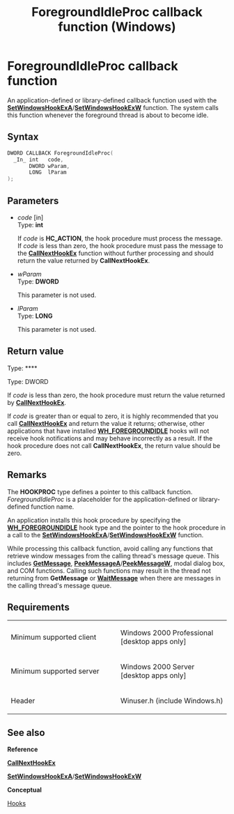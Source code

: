 ﻿---
title: ForegroundIdleProc callback function (Windows)
description: The system calls this function whenever the foreground thread is about to become idle.
ms.date: 06/28/2023
f1_keywords:
- ForegroundIdleProc
- winuser/ForegroundIdleProc
dev_langs:
- C++
- C
api_location:
- Winuser.h
api_name:
- ForegroundIdleProc
api_type:
- UserDefined
product:
- Windows
topic_type:
- apiref
- kbSyntax
product_family_name: VS
ROBOTS: INDEX,FOLLOW
---

# ForegroundIdleProc callback function

An application-defined or library-defined callback function used with the [**SetWindowsHookExA**](/windows/win32/api/winuser/nf-winuser-setwindowshookexa)/[**SetWindowsHookExW**](/windows/win32/api/winuser/nf-winuser-setwindowshookexw) function. The system calls this function whenever the foreground thread is about to become idle.

## Syntax

``` c++
DWORD CALLBACK ForegroundIdleProc(
  _In_ int   code,
       DWORD wParam,
       LONG  lParam
);
```

## Parameters

  - *code* \[in\]  
    Type: **int**
    
    If *code* is **HC\_ACTION**, the hook procedure must process the message. If *code* is less than zero, the hook procedure must pass the message to the [**CallNextHookEx**](/windows/win32/api/winuser/nf-winuser-callnexthookex) function without further processing and should return the value returned by **CallNextHookEx**.

  - *wParam*  
    Type: **DWORD**
    
    This parameter is not used.

  - *lParam*  
    Type: **LONG**
    
    This parameter is not used.

## Return value

Type: ****

Type: DWORD

If *code* is less than zero, the hook procedure must return the value returned by [**CallNextHookEx**](/windows/win32/api/winuser/nf-winuser-callnexthookex).

If *code* is greater than or equal to zero, it is highly recommended that you call [**CallNextHookEx**](/windows/win32/api/winuser/nf-winuser-callnexthookex) and return the value it returns; otherwise, other applications that have installed [**WH\_FOREGROUNDIDLE**](https://msdn.microsoft.com/en-us/library/ms644959\(v=vs.85\)) hooks will not receive hook notifications and may behave incorrectly as a result. If the hook procedure does not call **CallNextHookEx**, the return value should be zero.

## Remarks

The **HOOKPROC** type defines a pointer to this callback function. *ForegroundIdleProc* is a placeholder for the application-defined or library-defined function name.

An application installs this hook procedure by specifying the [**WH\_FOREGROUNDIDLE**](https://msdn.microsoft.com/en-us/library/ms644959\(v=vs.85\)) hook type and the pointer to the hook procedure in a call to the [**SetWindowsHookExA**](/windows/win32/api/winuser/nf-winuser-setwindowshookexa)/[**SetWindowsHookExW**](/windows/win32/api/winuser/nf-winuser-setwindowshookexw) function.

While processing this callback function, avoid calling any functions that retrieve window messages from the calling thread's message queue. This includes [**GetMessage**](https://msdn.microsoft.com/en-us/library/ms644936\(v=vs.85\)), [**PeekMessageA**](/windows/win32/api/winuser/nf-winuser-peekmessagea)/[**PeekMessageW**](/windows/win32/api/winuser/nf-winuser-peekmessagew), modal dialog box, and COM functions. Calling such functions may result in the thread not returning from **GetMessage** or [**WaitMessage**](https://msdn.microsoft.com/en-us/library/ms644956\(v=vs.85\)) when there are messages in the calling thread's message queue.

## Requirements

<table>
<colgroup>
<col style="width: 50%" />
<col style="width: 50%" />
</colgroup>
<tbody>
<tr class="odd">
<td><p>Minimum supported client</p></td>
<td><p>Windows 2000 Professional [desktop apps only]</p></td>
</tr>
<tr class="even">
<td><p>Minimum supported server</p></td>
<td><p>Windows 2000 Server [desktop apps only]</p></td>
</tr>
<tr class="odd">
<td><p>Header</p></td>
<td>Winuser.h (include Windows.h)</td>
</tr>
</tbody>
</table>


## See also

**Reference**

[**CallNextHookEx**](/windows/win32/api/winuser/nf-winuser-callnexthookex)

[**SetWindowsHookExA**](/windows/win32/api/winuser/nf-winuser-setwindowshookexa)/[**SetWindowsHookExW**](/windows/win32/api/winuser/nf-winuser-setwindowshookexw)

**Conceptual**

[Hooks](https://msdn.microsoft.com/en-us/library/ms632589\(v=vs.85\))

